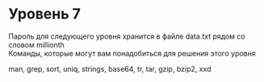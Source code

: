 # Уровень 7

Пароль для следующего уровня хранится в файле data.txt рядом со словом millionth  
Команды, которые могут вам понадобиться для решения этого уровня

man, grep, sort, uniq, strings, base64, tr, tar, gzip, bzip2, xxd
